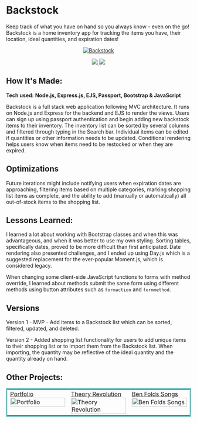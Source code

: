 # Backstock

Keep track of what you have on hand so you always know - even on the go! </br>
Backstock is a home inventory app for tracking the items you have, their location, ideal quantities, and expiration dates! 

<p align="center">
  <a href="http://backstock.app/" target="_blank">
    <img src="https://user-images.githubusercontent.com/52755177/192899177-55b7c039-5714-479c-94f5-b63f2f60234c.gif" alt="Backstock"/>
  </a>
</p>

<p align="center">
  <a href="https://github.com/katiehom/backstock5.2" target="_blank">
    <img src="https://img.shields.io/static/v1?label=|&message=REPO&color=1f1591&style=plastic&logo=github&logo-color=white"/>
  </a>  
  <a href="http://backstock.app/" target="_blank">
    <img src="https://img.shields.io/static/v1?label=|&message=WEBSITE&color=c90c64&style=plastic&logo=netlify&logo-color=white"/>
  </a>
</p>


## How It's Made:

**Tech used:** <strong>Node.js, Express.js, EJS, Passport, Bootstrap & JavaScript</strong>

Backstock is a full stack web application following MVC architecture. It runs on Node.js and Express for the backend and EJS to render the views. Users can sign up using passport authentication and begin adding new backstock items to their inventory. The inventory list can be sorted by several columns and filtered through typing in the Search bar. Individual items can be edited if quantities or other information needs to be updated. Conditional rendering helps users know when items need to be restocked or when they are expired.

## Optimizations
Future iterations might include notifying users when expiration dates are approaching, filtering items based on multiple categories, marking shopping list items as complete, and the ability to add (manually or automatically) all out-of-stock items to the shopping list.

## Lessons Learned:

I learned a lot about working with Bootstrap classes and when this was advantageous, and when it was better to use my own styling. Sorting tables, specifically dates, proved to be more difficult than first anticipated. Date rendering also presented challenges, and I ended up using Day.js which is a suggested replacement for the ever-popular Moment.js, which is considered legacy.

When changing some client-side JavaScript functions to forms with method override, I learned about methods submit the same form using different methods using button attributes such as `formaction` and `formmethod`. 

## Versions
Version 1 - MVP - Add items to a Backstock list which can be sorted, filtered, updated, and deleted.

Version 2 - Added shopping list functionality for users to add unique items to their shopping list or to import them from the Backstock list. When importing, the quantity may be reflective of the ideal quantity and the quantity already on hand.

## Other Projects:

<table bordercolor="#66b2b2">
  
  <tr>
       <td width="33.3%" valign="top">
<a target="_blank" href="https://github.com/katiehom/katie-hom">Portfolio</a>
        <br />
        <a target="_blank" href="https://github.com/katiehom/katie-hom">
          <img src="https://user-images.githubusercontent.com/52755177/180623739-fbf4f9ef-d1e2-4cb3-8717-0f139b4af221.gif" width="100%" alt="Portfolio"/>
        </a>
    </td>
        <td width="33.3%"  style="align:center;" valign="top">
<a target="_blank" href="https://theoryrevolution.com">Theory Revolution</a>
        <br />
      <a target="_blank" href="https://theoryrevolution.com">
            <img src="https://user-images.githubusercontent.com/52755177/180623890-6179f79a-82f7-4336-bf2f-adaedaa1eb44.gif" width="100%" alt="Theory Revolution"/>
      </a>
    </td>
    <td width="33.3%" valign="top">
<a target="_blank" href="https://github.com/katiehom/ben-folds-api">Ben Folds Songs</a>
      <br />
        <a target="_blank" href="https://github.com/katiehom/ben-folds-api">
          <img src="https://user-images.githubusercontent.com/52755177/186995784-efe50111-b278-425a-ba54-aac9779028d7.gif" width="100%" alt="Ben Folds Songs"/>
        </a>
    </td>
  </tr>
</table>
